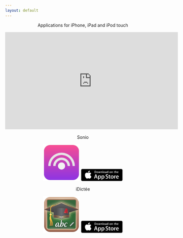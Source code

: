 ```yaml
---
layout: default
---
```

<p align="center">
Applications for iPhone, iPad and iPod touch
</p>

<p align="center">
<iframe width="560" height="315" src="https://www.youtube.com/embed/AowatUuvRz0?autoplay=1" frameborder="0" allowfullscreen></iframe>
</p>

<p align="center">
Sonio
</p>
<p  align="center" style="display: block;">
<img src="/images/Sonio-Logo.png" alt="Sonio" title="Sonio" style="width: 120px; height: 120px;"/> 
<img src="/images/App-Store-Badge.png" alt="Download on the App Store" title="Download on the App Store" style="width: 135px; height: 40px;"/> 
</p>


<p align="center">
iDictée
</p>
<p align="center">
<img src="/images/iDictee-Logo.png" alt="Sonio" title="Sonio" style="width: 120px; height: 120px;"/>
<img src="/images/App-Store-Badge.png" alt="Download on the App Store" title="Download on the App Store" style="width: 135px; height: 40px;"/> 
</p>
